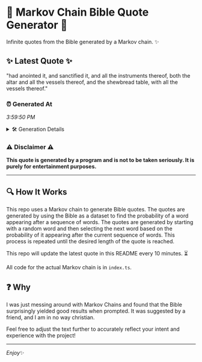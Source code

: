 # 📖 Markov Chain Bible Quote Generator 📖

Infinite quotes from the Bible generated by a Markov chain. ✨

## ✨ Latest Quote ✨
"had anointed it, and sanctified it, and all the instruments thereof, both the altar and all the vessels thereof, and the shewbread table, with all the vessels thereof."

### ⏰ Generated At
*3:59:50 PM*

<details>
    <summary>🛠️ Generation Details</summary>
    <p>
        <strong>🌱 Seed:</strong> had<br>
        <strong>🔄 Iterations:</strong> 27<br>
        <strong>📜 Context History:</strong><br>[ had ]: anointed<br>[ had, anointed ]: it,<br>[ had, anointed, it, ]: and<br>[ had, anointed, it,, and ]: sanctified<br>[ had, anointed, it,, and, sanctified ]: it,<br>[ had, anointed, it,, and, sanctified, it, ]: and<br>[ anointed, it,, and, sanctified, it,, and ]: all<br>[ it,, and, sanctified, it,, and, all ]: the<br>[ and, sanctified, it,, and, all, the ]: instruments<br>[ sanctified, it,, and, all, the, instruments ]: thereof,<br>[ it,, and, all, the, instruments, thereof, ]: both<br>[ and, all, the, instruments, thereof,, both ]: the<br>[ all, the, instruments, thereof,, both, the ]: altar<br>[ the, instruments, thereof,, both, the, altar ]: and<br>[ instruments, thereof,, both, the, altar, and ]: all<br>[ thereof,, both, the, altar, and, all ]: the<br>[ both, the, altar, and, all, the ]: vessels<br>[ the, altar, and, all, the, vessels ]: thereof,<br>[ altar, and, all, the, vessels, thereof, ]: and<br>[ and, all, the, vessels, thereof,, and ]: the<br>[ all, the, vessels, thereof,, and, the ]: shewbread<br>[ the, vessels, thereof,, and, the, shewbread ]: table,<br>[ vessels, thereof,, and, the, shewbread, table, ]: with<br>[ thereof,, and, the, shewbread, table,, with ]: all<br>[ and, the, shewbread, table,, with, all ]: the<br>[ the, shewbread, table,, with, all, the ]: vessels<br>[ shewbread, table,, with, all, the, vessels ]: thereof.<br>
    </p>
</details>

### ⚠️ Disclaimer ⚠️
**This quote is generated by a program and is not to be taken seriously. It is purely for entertainment purposes.**

---

## 🔍 How It Works

This repo uses a Markov chain to generate Bible quotes. The quotes are generated by using the Bible as a dataset to find the probability of a word appearing after a sequence of words. The quotes are generated by starting with a random word and then selecting the next word based on the probability of it appearing after the current sequence of words. This process is repeated until the desired length of the quote is reached.

This repo will update the latest quote in this README every 10 minutes. ⏳

All code for the actual Markov chain is in `index.ts`.

## ❓ Why

I was just messing around with Markov Chains and found that the Bible surprisingly yielded good results when prompted. 
It was suggested by a friend, and I am in no way christian.

Feel free to adjust the text further to accurately reflect your intent and experience with the project!

---

*Enjoy*✨
